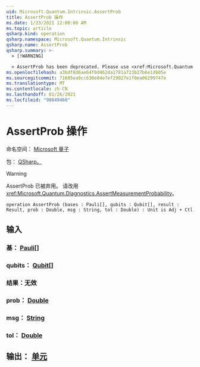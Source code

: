 ```yaml
---
uid: Microsoft.Quantum.Intrinsic.AssertProb
title: AssertProb 操作
ms.date: 1/23/2021 12:00:00 AM
ms.topic: article
qsharp.kind: operation
qsharp.namespace: Microsoft.Quantum.Intrinsic
qsharp.name: AssertProb
qsharp.summary: >-
  > [!WARNING]

  > AssertProb has been deprecated. Please use <xref:Microsoft.Quantum.Diagnostics.AssertMeasurementProbability> instead.
ms.openlocfilehash: a3bdf8d6ae64f0d462da1781a723b27b6e1db05e
ms.sourcegitcommit: 71605ea9cc630e84e7ef29027e1f0ea06299747e
ms.translationtype: MT
ms.contentlocale: zh-CN
ms.lasthandoff: 01/26/2021
ms.locfileid: "98849460"
---
```

# <a name="assertprob-operation"></a>AssertProb 操作

命名空间： [Microsoft 量子](xref:Microsoft.Quantum.Intrinsic)

包： [QSharp。](https://nuget.org/packages/Microsoft.Quantum.QSharp.Core)


> [!WARNING]
> AssertProb 已被弃用。 请改用 <xref:Microsoft.Quantum.Diagnostics.AssertMeasurementProbability>。



```qsharp
operation AssertProb (bases : Pauli[], qubits : Qubit[], result : Result, prob : Double, msg : String, tol : Double) : Unit is Adj + Ctl
```


## <a name="input"></a>输入

### <a name="bases--pauli"></a>基： [Pauli](xref:microsoft.quantum.lang-ref.pauli)[]




### <a name="qubits--qubit"></a>qubits： [Qubit](xref:microsoft.quantum.lang-ref.qubit)[]




### <a name="result--__invalidresult__"></a>结果：__无效 <Result>__




### <a name="prob--double"></a>prob： [Double](xref:microsoft.quantum.lang-ref.double)




### <a name="msg--string"></a>msg： [String](xref:microsoft.quantum.lang-ref.string)




### <a name="tol--double"></a>tol： [Double](xref:microsoft.quantum.lang-ref.double)





## <a name="output--unit"></a>输出： [单元](xref:microsoft.quantum.lang-ref.unit)

